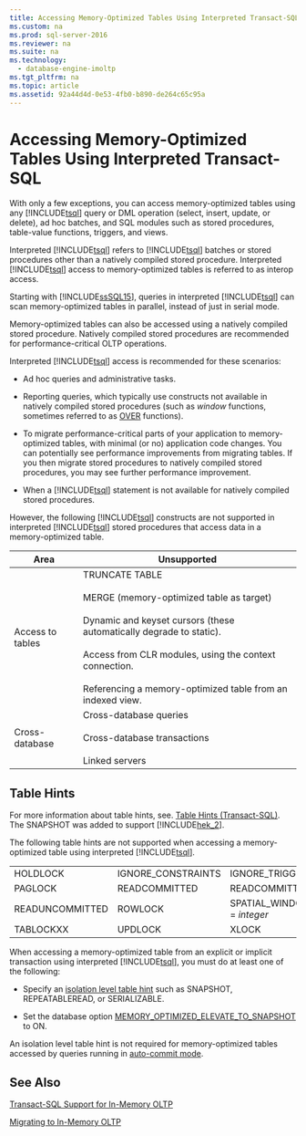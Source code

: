 ```yaml
---
title: Accessing Memory-Optimized Tables Using Interpreted Transact-SQL
ms.custom: na
ms.prod: sql-server-2016
ms.reviewer: na
ms.suite: na
ms.technology: 
  - database-engine-imoltp
ms.tgt_pltfrm: na
ms.topic: article
ms.assetid: 92a44d4d-0e53-4fb0-b890-de264c65c95a
---
```

# Accessing Memory-Optimized Tables Using Interpreted Transact-SQL
 With only a few exceptions, you can access memory\-optimized tables using any [!INCLUDE[tsql](../../Token/Other/tsql_md.md)] query or DML operation \(select, insert, update, or delete\), ad hoc batches, and SQL modules such as stored procedures, table\-value functions, triggers, and views.  
  
Interpreted [!INCLUDE[tsql](../../Token/Other/tsql_md.md)] refers to [!INCLUDE[tsql](../../Token/Other/tsql_md.md)] batches or stored procedures other than a natively compiled stored procedure. Interpreted [!INCLUDE[tsql](../../Token/Other/tsql_md.md)] access to memory\-optimized tables is referred to as interop access.  

Starting with [!INCLUDE[ssSQL15](../../Token/Other/ssSQL15_md.md)], queries in interpreted [!INCLUDE[tsql](../../Token/Other/tsql_md.md)] can scan memory-optimized tables in parallel, instead of just in serial mode.

Memory\-optimized tables can also be accessed using a natively compiled stored procedure. Natively compiled stored procedures are recommended for performance\-critical OLTP operations.  
  
Interpreted [!INCLUDE[tsql](../../Token/Other/tsql_md.md)] access is recommended for these scenarios:  
  
- Ad hoc queries and administrative tasks.  
  
- Reporting queries, which typically use constructs not available in natively compiled stored procedures \(such as *window* functions, sometimes referred to as [OVER](../Topic/OVER%20Clause%20\(Transact-SQL\).md) functions\).  
  
- To migrate performance\-critical parts of your application to memory\-optimized tables, with minimal \(or no\) application code changes. You can potentially see performance improvements from migrating tables. If you then migrate stored procedures to natively compiled stored procedures, you may see further performance improvement.  
  
- When a [!INCLUDE[tsql](../../Token/Other/tsql_md.md)] statement is not available for natively compiled stored procedures.  
  
However, the following [!INCLUDE[tsql](../../Token/Other/tsql_md.md)] constructs are not supported in interpreted [!INCLUDE[tsql](../../Token/Other/tsql_md.md)] stored procedures that access data in a memory\-optimized table.  
  
|Area|Unsupported|  
|----------|-----------------|  
|Access to tables|TRUNCATE TABLE<br /><br /> MERGE \(memory\-optimized table as target\)<br /><br /> Dynamic and keyset cursors \(these automatically degrade to static\).<br /><br /> Access from CLR modules, using the context connection.<br /><br /> Referencing a memory\-optimized table from an indexed view.|  
|Cross\-database|Cross\-database queries<br /><br /> Cross\-database transactions<br /><br /> Linked servers|  
  
## Table Hints

For more information about table hints, see. [Table Hints &#40;Transact-SQL&#41;](../Topic/Table%20Hints%20\(Transact-SQL\).md). The SNAPSHOT was added to support [!INCLUDE[hek_2](../../Token/Other/hek_2_md.md)].  
  
The following table hints are not supported when accessing a memory\-optimized table using interpreted [!INCLUDE[tsql](../../Token/Other/tsql_md.md)].  

  
|||||  
|-|-|-|-|  
|HOLDLOCK|IGNORE\_CONSTRAINTS|IGNORE\_TRIGGERS|NOWAIT|  
|PAGLOCK|READCOMMITTED|READCOMMITTEDLOCK|READPAST|  
|READUNCOMMITTED|ROWLOCK|SPATIAL\_WINDOW\_MAX\_CELLS \= *integer*|TABLOCK|  
|TABLOCKXX|UPDLOCK|XLOCK||  
  

When accessing a memory\-optimized table from an explicit or implicit transaction using interpreted [!INCLUDE[tsql](../../Token/Other/tsql_md.md)], you must do at least one of the following:  
  
- Specify  an [isolation level table hint](../../Topics/TopicNameNotContainA/Transactions-with-Memory-Optimized-Tables.md) such as SNAPSHOT, REPEATABLEREAD, or SERIALIZABLE.  
  
- Set the database option [MEMORY\_OPTIMIZED\_ELEVATE\_TO\_SNAPSHOT](../Topic/ALTER%20DATABASE%20SET%20Options%20\(Transact-SQL\).md) to ON.  
  
An isolation level table hint is not required for memory\-optimized tables accessed by queries running in [auto\-commit mode](assetId:///c8de5b60-d147-492d-b601-2eeae8511d00).  
  
## See Also

[Transact-SQL Support for In-Memory OLTP](../../Topics/TopicNameNotContainA/Transact-SQL-Support-for-In-Memory-OLTP.md)   

[Migrating to In-Memory OLTP](../../Topics/TopicNameNotContainA/Migrating-to-In-Memory-OLTP.md)  
